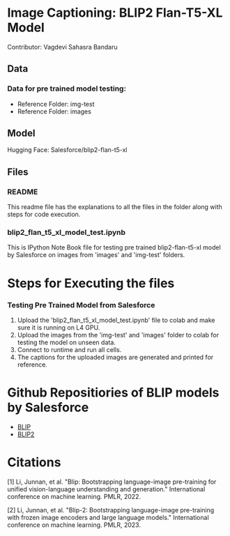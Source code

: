 # Image Captioning: BLIP2 Flan-T5-XL Model
Contributor: Vagdevi Sahasra Bandaru

## Data
### Data for pre trained model testing:
* Reference Folder: img-test
* Reference Folder: images

## Model
Hugging Face: Salesforce/blip2-flan-t5-xl

## Files
### README
This readme file has the explanations to all the files in the folder along with steps for code execution.

### blip2_flan_t5_xl_model_test.ipynb
This is IPython Note Book file for testing pre trained blip2-flan-t5-xl model by Salesforce on images from 'images' and 'img-test' folders.

# Steps for Executing the files
### Testing Pre Trained Model from Salesforce
1. Upload the 'blip2_flan_t5_xl_model_test.ipynb' file to colab and make sure it is running on L4 GPU.
2. Upload the images from the 'img-test' and 'images' folder to colab for testing the model on unseen data.
3. Connect to runtime and run all cells.
4. The captions for the uploaded images are generated and printed for reference.

# Github Repositiories of BLIP models by Salesforce
* [BLIP](https://github.com/salesforce/BLIP)
* [BLIP2](https://github.com/salesforce/LAVIS)

# Citations
[1] Li, Junnan, et al. "Blip: Bootstrapping language-image pre-training for unified vision-language understanding and generation." International conference on machine learning. PMLR, 2022.

[2] Li, Junnan, et al. "Blip-2: Bootstrapping language-image pre-training with frozen image encoders and large language models." International conference on machine learning. PMLR, 2023.
